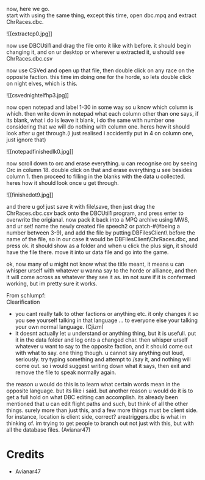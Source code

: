 now, here we go.  
start with using the same thing, except this time, open dbc.mpq and extract ChrRaces.dbc.

![[extractcp0.jpg]]

now use DBCUtil1 and drag the file onto it like with before. it should begin changing it, and on ur desktop or wherever u extracted it, u should see ChrRaces.dbc.csv  
  
now use CSVed and open up that file, then double click on any race on the opposite faction. this time im doing one for the horde, so lets double click on night elves, which is this.

![[csvednightelfhp3.jpg]]

now open notepad and label 1-30 in some way so u know which column is which. then write down in notepad what each column other than one says, if its blank, what i do is leave it blank, i do the same with number one considering that we will do nothing with column one. heres how it should look after u get through.(i just realised i accidently put in 4 on column one, just ignore that)

![[notepadfinishedlk0.jpg]]

now scroll down to orc and erase everything. u can recognise orc by seeing Orc in column 18. double click on that and erase everything u see besides column 1. then proceed to filling in the blanks with the data u collected. heres how it should look once u get through.

![[finishedot9.jpg]]

and there u go! just save it with file\save, then just drag the ChrRaces.dbc.csv back onto the DBCUtil1 program, and press enter to overwrite the origianal. now pack it back into a MPQ archive using MWS, and ur set! name the newly created file speech2 or patch-#(#being a number between 3-9), and add the file by putting DBFilesClient\ before the name of the file, so in our case it would be DBFilesClient\ChrRaces.dbc, and press ok. it should show as a folder and when u click the plus sign, it should have the file there. move it into ur data file and go into the game.  
  
ok, now many of u might not know what the title meant, it means u can whisper urself with whatever u wanna say to the horde or alliance, and then it will come across as whatever they see it as. im not sure if it is confermed working, but im pretty sure it works.  
  
From schlumpf:  
Clearification  
  
* you cant really talk to other factions or anything etc. it only changes it so you see yourself talking in that language ... to everyone else your talking your own normal language. (Cjizm)  
* it doesnt actually let u understand or anything thing, but it is usefull. put it in the data folder and log onto a changed char. then whisper urself whatever u want to say to the opposite faction, and it should come out with what to say. one thing though. u cannot say anything out loud, seriously. try typing something and attempt to /say it, and nothing will come out. so i would suggest writing down what it says, then exit and remove the file to speak normally again.  
  
the reason u would do this is to learn what certain words mean in the opposite language. but its like i said. but another reason u would do it is to get a full hold on what DBC editing can accomplish. its already been mentioned that u can edit flight paths and such, but think of all the other things. surely more than just this, and a few more things must be client side. for instance, location is client side, correct? areatriggers.dbc is what im thinking of. im trying to get people to branch out not just with this, but with all the database files. (Avianar47)

# Credits

- Avianar47